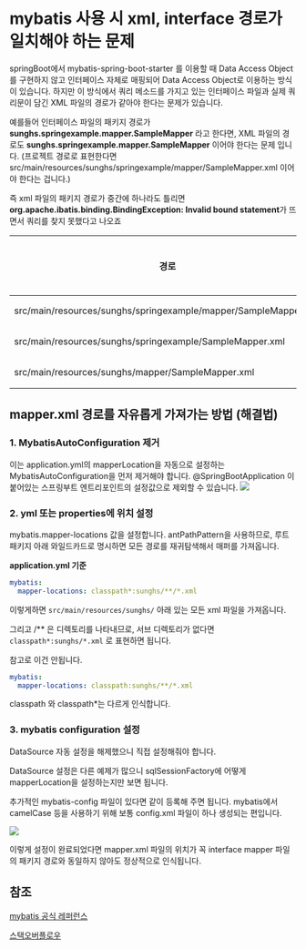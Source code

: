 # mybatis 사용 시 xml, interface 경로가 일치해야 하는 문제

springBoot에서 mybatis-spring-boot-starter 를 이용할 때 Data Access Object를 구현하지 않고 인터페이스 자체로 매핑되어 Data Access Object로 이용하는 방식이 있습니다.
하지만 이 방식에서 쿼리 메소드를 가지고 있는 인터페이스 파일과 실제 쿼리문이 담긴 XML 파일의 경로가 같아야 한다는 문제가 있습니다.

예를들어 인터페이스 파일의 패키지 경로가 **sunghs.springexample.mapper.SampleMapper** 라고 한다면,
XML 파일의 경로도 **sunghs.springexample.mapper.SampleMapper** 이어야 한다는 문제 입니다.
(프로젝트 경로로 표현한다면 src/main/resources/sunghs/springexample/mapper/SampleMapper.xml 이어야 한다는 겁니다.)

즉 xml 파일의 패키지 경로가 중간에 하나라도 틀리면 **org.apache.ibatis.binding.BindingException: Invalid bound statement**가 뜨면서 쿼리를 찾지 못했다고 나오죠

|경로|성공여부
--|---|
|src/main/resources/sunghs/springexample/mapper/SampleMapper.xml|성공|
|src/main/resources/sunghs/springexample/SampleMapper.xml|실패|
|src/main/resources/sunghs/mapper/SampleMapper.xml|실패|

## mapper.xml 경로를 자유롭게 가져가는 방법 (해결법)

### 1. MybatisAutoConfiguration 제거
이는 application.yml의 mapperLocation을 자동으로 설정하는 MybatisAutoConfiguration을 먼저 제거해야 합니다.
@SpringBootApplication 이 붙어있는 스프링부트 엔트리포인트의 설정값으로 제외할 수 있습니다.
![](./../../static/Framework/Mybatis/mybatis-autoconfig-exclude.png)

### 2. yml 또는 properties에 위치 설정
mybatis.mapper-locations 값을 설정합니다. antPathPattern을 사용하므로, 루트패키지 아래 와일드카드로 명시하면 모든 경로를 재귀탐색해서 매퍼를 가져옵니다.

**application.yml 기준**

```yml
mybatis:
  mapper-locations: classpath*:sunghs/**/*.xml
```
이렇게하면 `src/main/resources/sunghs/` 아래 있는 모든 xml 파일을 가져옵니다.

그리고 /** 은 디렉토리를 나타내므로, 서브 디렉토리가 없다면  `classpath*:sunghs/*.xml` 로 표현하면 됩니다.

참고로 이건 안됩니다.

```yml
mybatis:
  mapper-locations: classpath:sunghs/**/*.xml
```

classpath 와 classpath*는 다르게 인식합니다.

### 3. mybatis configuration 설정
DataSource 자동 설정을 해제했으니 직접 설정해줘야 합니다.

DataSource 설정은 다른 예제가 많으니 sqlSessionFactory에 어떻게 mapperLocation을 설정하는지만 보면 됩니다.

추가적인 mybatis-config 파일이 있다면 같이 등록해 주면 됩니다. mybatis에서 camelCase 등을 사용하기 위해 보통 config.xml 파일이 하나 생성되는 편입니다.

![](./../../static/Framework/Mybatis/mybatis-sqlsessionfactory-example.png)

이렇게 설정이 완료되었다면 mapper.xml 파일의 위치가 꼭 interface mapper 파일의 패키지 경로와 동일하지 않아도 정상적으로 인식됩니다.


## 참조
[mybatis 공식 레퍼런스](https://mybatis.org/spring/ko/mappers.html)

[스택오버플로우](https://stackoverflow.com/questions/30253696/why-must-the-interface-and-xml-mapper-file-be-in-same-package-and-have-the-same)